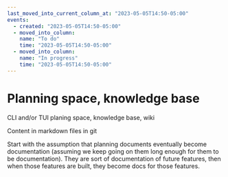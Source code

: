 ```yaml
---
last_moved_into_current_column_at: "2023-05-05T14:50-05:00"
events:
  - created: "2023-05-05T14:50-05:00"
  - moved_into_column:
    name: "To do"
    time: "2023-05-05T14:50-05:00"
  - moved_into_column:
    name: "In progress"
    time: "2023-05-05T14:50-05:00"
---
```


# Planning space, knowledge base

CLI and/or TUI planing space, knowledge base, wiki

Content in markdown files in git

Start with the assumption that planning documents eventually become
documentation (assuming we keep going on them long enough for them to
be documentation). They are sort of documentation of future features,
then when those features are built, they become docs for those
features.

